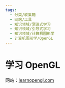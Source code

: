 ```yaml
---
tags:
  - 分类/收集箱
  - 网站/工具
  - 知识领域/渐进式学习
  - 知识领域/引导式学习
  - 知识领域/计算机图形学
  - 计算机图形学/OpenGL
---
```


# 学习 OpenGL

网站：[learnopengl.com](https://learnopengl.com/)
